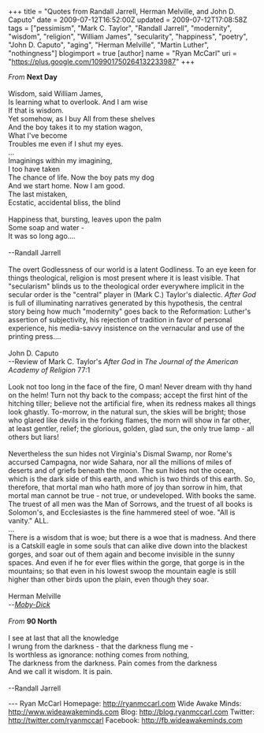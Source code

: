 +++
title = "Quotes from Randall Jarrell, Herman Melville, and John D. Caputo"
date = 2009-07-12T16:52:00Z
updated = 2009-07-12T17:08:58Z
tags = ["pessimism", "Mark C. Taylor", "Randall Jarrell", "modernity", "wisdom", "religion", "William James", "secularity", "happiness", "poetry", "John D. Caputo", "aging", "Herman Melville", "Martin Luther", "nothingness"]
blogimport = true
[author]
	name = "Ryan McCarl"
	uri = "https://plus.google.com/109901750264132233987"
+++

<em>From</em> <strong>Next Day</strong><br /><br />Wisdom, said William James,<br />Is learning what to overlook.  And I am wise<br />If that is wisdom.<br />Yet somehow, as I buy All from these shelves<br />And the boy takes it to my station wagon,<br />What I've become<br />Troubles me even if I shut my eyes.<br />...<br />Imaginings within my imagining,<br />I too have taken<br />The chance of life.  Now the boy pats my dog<br />And we start home.  Now I am good.<br />The last mistaken,<br />Ecstatic, accidental bliss, the blind<br /><br />Happiness that, bursting, leaves upon the palm<br />Some soap and water -<br />It was so long ago....<br /><br />--Randall Jarrell<br /><br />The overt Godlessness of our world is a latent Godliness.  To an eye keen for things theological, religion is most present where it is least visible.  That "secularism" blinds us to the theological order everywhere implicit in the secular order is the "central" player in (Mark C.) Taylor's dialectic.  <em>After God</em> is full of illuminating narratives generated by this hypothesis, the central story being how much "modernity" goes back to the Reformation: Luther's assertion of subjectivity, his rejection of tradition in favor of personal experience, his media-savvy insistence on the vernacular and use of the printing press....<br /><br />John D. Caputo<br />  --Review of Mark C. Taylor's <em>After God</em> in <em>The Journal of the American Academy of Religion</em> 77:1<br /><br />Look not too long in the face of the fire, O man! Never dream with thy hand on the helm! Turn not thy back to the compass; accept the first hint of the hitching tiller; believe not the artificial fire, when its redness makes all things look ghastly. To-morrow, in the natural sun, the skies will be bright; those who glared like devils in the forking flames, the morn will show in far other, at least gentler, relief; the glorious, golden, glad sun, the only true lamp - all others but liars!<br /><br />Nevertheless the sun hides not Virginia's Dismal Swamp, nor Rome's accursed Campagna, nor wide Sahara, nor all the millions of miles of deserts and of griefs beneath the moon. The sun hides not the ocean, which is the dark side of this earth, and which is two thirds of this earth. So, therefore, that mortal man who hath more of joy than sorrow in him, that mortal man cannot be true - not true, or undeveloped. With books the same. The truest of all men was the Man of Sorrows, and the truest of all books is Solomon's, and Ecclesiastes is the fine hammered steel of woe. "All is vanity." ALL.<br />...<br />There is a wisdom that is woe; but there is a woe that is madness. And there is a Catskill eagle in some souls that can alike dive down into the blackest gorges, and soar out of them again and become invisible in the sunny spaces. And even if he for ever flies within the gorge, that gorge is in the mountains; so that even in his lowest swoop the mountain eagle is still higher than other birds upon the plain, even though they soar.<br /><br />Herman Melville<br />  --<em><a href="http://www.princeton.edu/~batke/moby/">Moby-Dick</a></em><br /><br /><em>From</em> <strong>90 North</strong><br /><br />I see at last that all the knowledge<br />I wrung from the darkness - that the darkness flung me -<br />Is worthless as ignorance: nothing comes from nothing,<br />The darkness from the darkness.  Pain comes from the darkness<br />And we call it wisdom.  It is pain.<br /><br />--Randall Jarrell<div class="blogger-post-footer">---
Ryan McCarl
Homepage: http://ryanmccarl.com
Wide Awake Minds: http://www.wideawakeminds.com
Blog: http://blog.ryanmccarl.com
Twitter: http://twitter.com/ryanmccarl
Facebook: http://fb.wideawakeminds.com</div>
